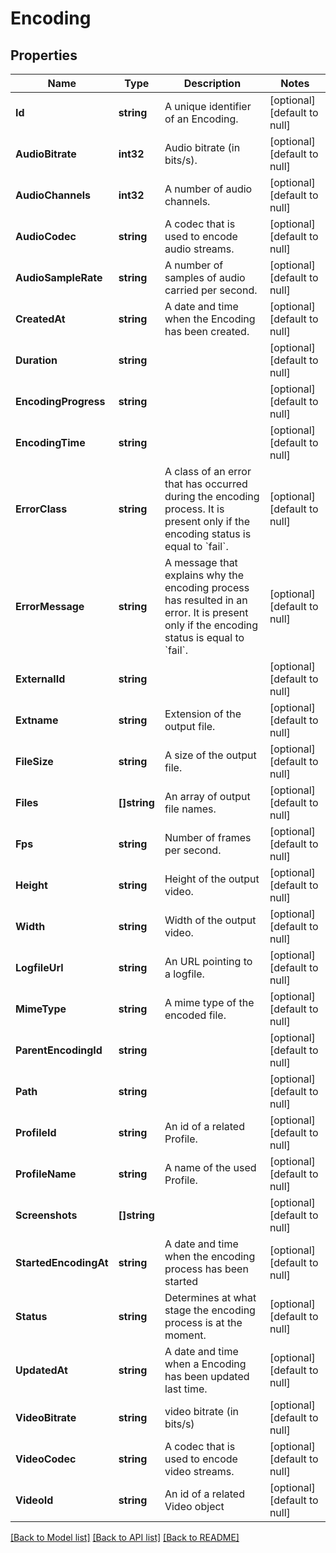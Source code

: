 # Encoding

## Properties
Name | Type | Description | Notes
------------ | ------------- | ------------- | -------------
**Id** | **string** | A unique identifier of an Encoding. | [optional] [default to null]
**AudioBitrate** | **int32** | Audio bitrate (in bits/s). | [optional] [default to null]
**AudioChannels** | **int32** | A number of audio channels. | [optional] [default to null]
**AudioCodec** | **string** | A codec that is used to encode audio streams. | [optional] [default to null]
**AudioSampleRate** | **string** | A number of samples of audio carried per second. | [optional] [default to null]
**CreatedAt** | **string** | A date and time when the Encoding has been created. | [optional] [default to null]
**Duration** | **string** |  | [optional] [default to null]
**EncodingProgress** | **string** |  | [optional] [default to null]
**EncodingTime** | **string** |  | [optional] [default to null]
**ErrorClass** | **string** | A class of an error that has occurred during the encoding process. It is present only if the encoding status is equal to &#x60;fail&#x60;. | [optional] [default to null]
**ErrorMessage** | **string** | A message that explains why the encoding process has resulted in an error. It is present only if the encoding status is equal to &#x60;fail&#x60;. | [optional] [default to null]
**ExternalId** | **string** |  | [optional] [default to null]
**Extname** | **string** | Extension of the output file. | [optional] [default to null]
**FileSize** | **string** | A size of the output file. | [optional] [default to null]
**Files** | **[]string** | An array of output file names. | [optional] [default to null]
**Fps** | **string** | Number of frames per second. | [optional] [default to null]
**Height** | **string** | Height of the output video. | [optional] [default to null]
**Width** | **string** | Width of the output video. | [optional] [default to null]
**LogfileUrl** | **string** | An URL pointing to a logfile. | [optional] [default to null]
**MimeType** | **string** | A mime type of the encoded file. | [optional] [default to null]
**ParentEncodingId** | **string** |  | [optional] [default to null]
**Path** | **string** |  | [optional] [default to null]
**ProfileId** | **string** | An id of a related Profile. | [optional] [default to null]
**ProfileName** | **string** | A name of the used Profile. | [optional] [default to null]
**Screenshots** | **[]string** |  | [optional] [default to null]
**StartedEncodingAt** | **string** | A date and time when the encoding process has been started | [optional] [default to null]
**Status** | **string** | Determines at what stage the encoding process is at the moment. | [optional] [default to null]
**UpdatedAt** | **string** | A date and time when a Encoding has been updated last time. | [optional] [default to null]
**VideoBitrate** | **string** | video bitrate (in bits/s) | [optional] [default to null]
**VideoCodec** | **string** | A codec that is used to encode video streams. | [optional] [default to null]
**VideoId** | **string** | An id of a related Video object | [optional] [default to null]

[[Back to Model list]](../README.md#documentation-for-models) [[Back to API list]](../README.md#documentation-for-api-endpoints) [[Back to README]](../README.md)


